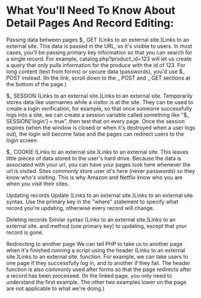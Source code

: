 <h1>What You'll Need To Know About Detail Pages And Record Editing:</h1>

Passing data between pages
$_ GET (Links to an external site.)Links to an external site. This data is passed in the URL, so it's visible to users. In most cases, you'll be passing primary key information so that you can search for a single record. For example, catalog.php?product_id=123 will let us create a query that only pulls information for the produce with the id of 123. For long content (text from forms) or secure data (passwords), you'd use $_ POST instead. (In the link, scroll down to the _ POST and _ GET sections at the bottom of the page.)

$_ SESSION (Links to an external site.)Links to an external site. Temporarily stores data like usernames while a visitor is at the site. They can be used to create a login verification, for example, so that once someone successfully logs into a site, we can create a session variable called something like "$_ SESSION['login'] = true", then test that on every page. Once the session expires (when the window is closed or when it's destroyed when a user logs out), the login will become false and the pages can redirect users to the login screen.

$_ COOKIE (Links to an external site.)Links to an external site. This leaves little pieces of data stored to the user's hard drive. Because the data is associated with your url, you can have your pages look here whenever the url is visited. Sites commonly store user id's here (never passwords) so they know who's visiting. This is why Amazon and Netflix know who you are when you visit their sites.

Updating records
Update (Links to an external site.)Links to an external site. syntax. Use the primary key in the "where" statement to specify what record you're updating, otherwise every record will change.

Deleting records
Similar syntax (Links to an external site.)Links to an external site. and method (use primary key) to updating, except that your record is gone.

Redirecting to another page
We can tell PHP to take us to another page when it's finished running a script using the header (Links to an external site.)Links to an external site. function. For example, we can take users to one page if they successfully log in, and to another if they fail. The header function is also commonly used after forms so that the page redirects after a record has been processed. (In the linked page, you only need to understand the first example. The other two examples lower on the page are not applicable to what we're doing.)
